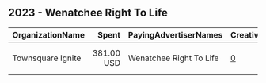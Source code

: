 ## 2023 - Wenatchee Right To Life 
|OrganizationName|Spent|PayingAdvertiserNames|CreativeUrls|Impressions|Genders|AgeBrackets|CountryCodes|BillingAddresses|CandidateBallotInformation|
|:---|---:|:---|:---|---:|:---|:---|:---|:---|:---|
|Townsquare Ignite|381.00 USD|Wenatchee Right To Life|[0](https://www.snap.com/political-ads/asset/e77b9eaeb09075698fdaa742eb0eaa2137ea99de8f36611232a33d7b2388466f?mediaType=mp4)|210,924||30-|united states|"1 Manhattanville Road, Ste 202,Purchase,10577,US"|Right To Life|
